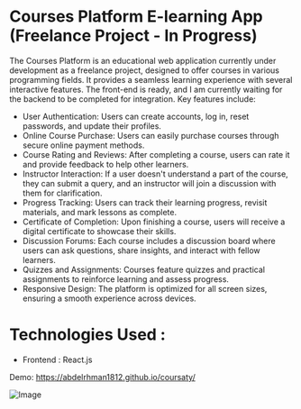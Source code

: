 # Courses Platform E-learning App (Freelance Project - In Progress)
The Courses Platform is an educational web application currently under development as a freelance project, designed to offer courses in various programming fields. It provides a seamless learning experience with several interactive features. The front-end is ready, and I am currently waiting for the backend to be completed for integration. Key features include:
- User Authentication: Users can create accounts, log in, reset passwords, and update their profiles.
- Online Course Purchase: Users can easily purchase courses through secure online payment methods.
- Course Rating and Reviews: After completing a course, users can rate it and provide feedback to help other learners.
- Instructor Interaction: If a user doesn't understand a part of the course, they can submit a query, and an instructor will join a discussion with them for clarification.
- Progress Tracking: Users can track their learning progress, revisit materials, and mark lessons as complete.
- Certificate of Completion: Upon finishing a course, users will receive a digital certificate to showcase their skills.
- Discussion Forums: Each course includes a discussion board where users can ask questions, share insights, and interact with fellow learners.
- Quizzes and Assignments: Courses feature quizzes and practical assignments to reinforce learning and assess progress.
- Responsive Design: The platform is optimized for all screen sizes, ensuring a smooth experience across devices.
 # Technologies Used :
 - Frontend : React.js


 Demo: https://abdelrhman1812.github.io/coursaty/
 

![Image](https://res.cloudinary.com/decau6fvv/image/upload/v1729436190/coursaty_lvpy1q.png)


